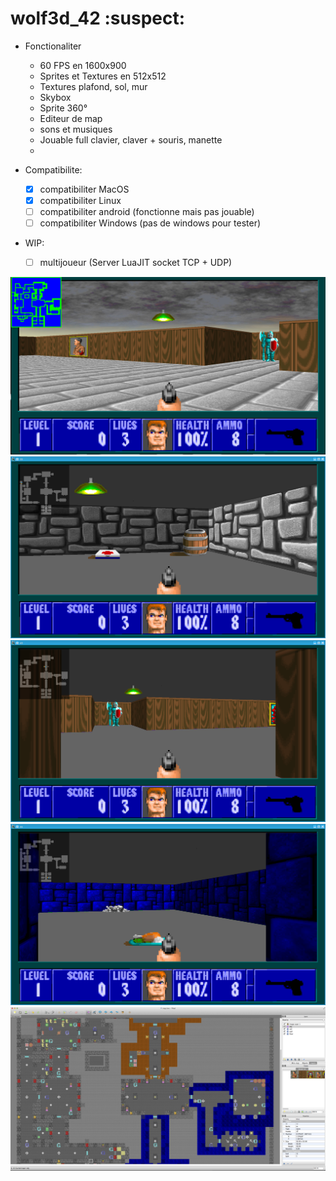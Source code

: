 # wolf3d_42 :suspect:

- Fonctionaliter
  - 60 FPS en 1600x900
  - Sprites et Textures en 512x512
  - Textures plafond, sol, mur
  - Skybox
  - Sprite 360°
  - Editeur de map
  - sons et musiques
  - Jouable full clavier, claver + souris, manette
  - 

- Compatibilite:
  - [x] compatibiliter MacOS
  - [x] compatibiliter Linux
  - [ ] compatibiliter android (fonctionne mais pas jouable)
  - [ ] compatibiliter Windows (pas de windows pour tester)

- WIP:
  - [ ] multijoueur (Server LuaJIT socket TCP + UDP)

![alt tag](img/Screen%20Shot%202015-02-04%20at%2000.10.09.png)
![alt tag](img/screenshot9.png)
![alt tag](img/screenshot7.png)
![alt tag](img/screenshot8.png)
![alt tag](img/Screen%20Shot%202015-02-04%20at%2000.25.26.png)
